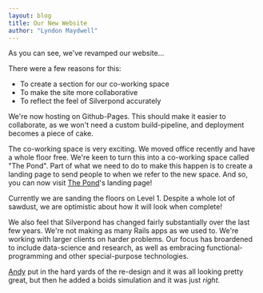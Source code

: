 ```yaml
---
layout: blog
title: Our New Website
author: "Lyndon Maydwell"
---
```


As you can see, we've revamped our website...

There were a few reasons for this:

* To create a section for our co-working space
* To make the site more collaborative
* To reflect the feel of Silverpond accurately

<!--more-->

We're now hosting on Github-Pages. This should make it
easier to collaborate, as we won't need a custom
build-pipeline, and deployment becomes a piece of cake.

The co-working space is very exciting. We moved office
recently and have a whole floor free. We're keen to turn
this into a co-working space called "The Pond". Part of
what we need to do to make this happen is to create a
landing page to send people to when we refer to the new
space. And so, you can now visit [The Pond](/the-pond)'s
landing page!

Currently we are sanding the floors on Level 1. Despite a whole lot of sawdust, we are optimistic about how it will look when complete!

We also feel that Silverpond has changed fairly substantially
over the last few years. We're not making as many Rails apps
as we used to. We're working with larger clients on harder
problems. Our focus has broardened to include data-science and
research, as well as embracing functional-programming and
other special-purpose technologies.

[Andy](/team#andy-kitchen) put in the hard yards of the re-design and it was all looking pretty great, but then he added
a boids simulation and it was just _right._
